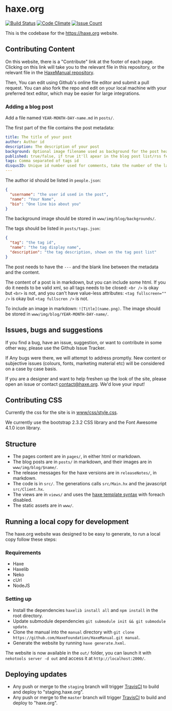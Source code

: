 haxe.org
========

[![Build Status](https://travis-ci.org/HaxeFoundation/haxe.org.svg?branch=staging)](https://travis-ci.org/HaxeFoundation/haxe.org)
[![Code Climate](https://codeclimate.com/github/HaxeFoundation/haxe.org/badges/gpa.svg)](https://codeclimate.com/github/HaxeFoundation/haxe.org)
[![Issue Count](https://codeclimate.com/github/HaxeFoundation/haxe.org/badges/issue_count.svg)](https://codeclimate.com/github/HaxeFoundation/haxe.org)

This is the codebase for the <https://haxe.org> website.

## Contributing Content

On this website, there is a "Contribute" link at the footer of each page.  Clicking on this link will take you to the relevant file in this repository, or the relevant file in the [HaxeManual repository](https://github.com/HaxeFoundation/HaxeManual).

Then, You can edit using Github's online file editor and submit a pull request. You can also fork the repo and edit on your local machine with your preferred text editor, which may be easier for large integrations.

### Adding a blog post

Add a file named `YEAR-MONTH-DAY-name.md` in `posts/`.

The first part of the file contains the post metadata:
```yml
title: The title of your post
author: Author id
description: The description of your post
background: Optional image filename used as background for the post header
published: true/false, if true it'll apear in the blog post list/rss feed
tags: Comma separated of tags id
disqusID: Unique id number used for comments, take the number of the last post and increment it by one
---

```

The author id should be listed in `people.json`:
```json
{
  "username": "the user id used in the post",
  "name": "Your Name",
  "bio": "One line bio about you"
}
```

The background image should be stored in `www/img/blog/backgrounds/`.

The tags should be listed in `posts/tags.json`:
```json
{
  "tag": "the tag id",
  "name": "the tag display name",
  "description": "the tag description, shown on the tag post list"
}
```

The post needs to have the `---` and the blank line between the metadata and the content.

The content of a post is in markdown, but you can include some html.
If you do it needs to be valid xml, so all tags needs to be closed: `<br />` is okay but `<br>` is not, and you can't have value-less attributes: `<tag fullscreen="" />` is okay but `<tag fullscren />` is not.

To include an image in markdown: `![Title](name.png)`.
The image should be stored in `www/img/blog/YEAR-MONTH-DAY-name/`.

## Issues, bugs and suggestions

If you find a bug, have an issue, suggestion, or want to contribute in some other way, please use the Github Issue Tracker.

If Any bugs were there, we will attempt to address promptly. New content or subjective issues (colours, fonts, marketing material etc) will be considered on a case by case basis.

If you are a designer and want to help freshen up the look of the site, please open an issue or contact <contact@haxe.org>. We'd love your input!

## Contributing CSS

Currently the css for the site is in [www/css/style.css](https://github.com/HaxeFoundation/haxe.org/blob/staging/www/css/style.css).

We currently use the bootstrap 2.3.2 CSS library and the Font Awesome 4.1.0 icon library.

## Structure

* The pages content are in `pages/`, in either html or markdown.
* The blog posts are in `posts/` in markdown, and their images are in `www/img/blog/$name/`.
* The release messages for the haxe versions are in `releaseNotes/`, in markdown.
* The code is in `src/`. The generations calls `src/Main.hx` and the javascript `src/Client.hx`.
* The views are in `views/` and uses the [haxe template syntax](https://haxe.org/manual/std-template.html) with foreach disabled.
* The static assets are in `www/`.

## Running a local copy for development

The haxe.org website was designed to be easy to generate, to run a local copy follow these steps:

### Requirements

* Haxe
* Haxelib
* Neko
* cUrl
* NodeJS

### Setting up

* Install the dependencies `haxelib install all` and `npm install` in the root directory.
* Update submodule dependencies `git submodule init && git submodule update`.
* Clone the manual into the `manual` directory with `git clone https://github.com/HaxeFoundation/HaxeManual.git manual`.
* Generate the website by running `haxe generate.hxml`.

The website is now available in the `out/` folder, you can launch it with `nekotools server -d out` and access it at `http://localhost:2000/`.

## Deploying updates

* Any push or merge to the `staging` branch will trigger [TravisCI](https://travis-ci.org/HaxeFoundation/haxe.org) to build and deploy to "staging.haxe.org".
* Any push or merge to the `master` branch will trigger [TravisCI](https://travis-ci.org/HaxeFoundation/haxe.org) to build and deploy to "haxe.org".
